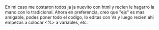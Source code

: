En mi caso me costaron todos ja ja nuevito con html y recien le hagarro la mano con lo tradicional.
Ahora en preferencia, creo que "ejs" es mas amigable, podes poner todo el codigo, lo editas con Vs y luego recien ahi empezas a colocar <%> a variables, etc.
